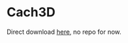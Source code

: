 # Cach3D
Direct download [here](https://github.com/donato-fiore/Cach3D/blob/master/packages/com.donato.cach3d_1.0_iphoneos-arm.deb?raw=true), no repo for now.
